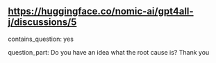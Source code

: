 ## https://huggingface.co/nomic-ai/gpt4all-j/discussions/5

contains_question: yes

question_part: Do you have an idea what the root cause is? Thank you